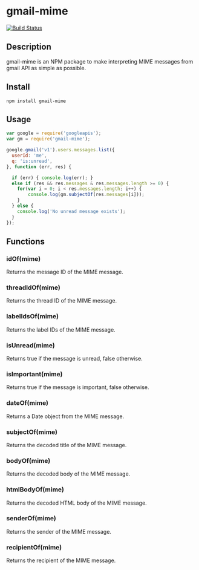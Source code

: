 # gmail-mime
[![Build Status](https://travis-ci.org/sjlee235/gmail-mime.svg?branch=master)](https://travis-ci.org/sjlee235/gmail-mime)

## Description
gmail-mime is an NPM package to make interpreting MIME messages from gmail API as simple as possible.

## Install
```
npm install gmail-mime
```

## Usage
```javascript
var google = require('googleapis');
var gm = require('gmail-mime');

google.gmail('v1').users.messages.list({
  userId: 'me',
  q: 'is:unread',
}, function (err, res) {

  if (err) { console.log(err); }
  else if (res && res.messages & res.messages.length >= 0) {
    for(var i = 0; i < res.messages.length; i++) {
    	console.log(gm.subjectOf(res.messages[i]));
    }
  } else {
    console.log('No unread message exists');
  }
});
```

## Functions
### idOf(mime)
Returns the message ID of the MIME message.

### threadIdOf(mime)
Returns the thread ID of the MIME message.

### labelIdsOf(mime)
Returns the label IDs of the MIME message.

### isUnread(mime)
Returns true if the message is unread, false otherwise.

### isImportant(mime)
Returns true if the message is important, false otherwise.

### dateOf(mime)
Returns a Date object from the MIME message.

### subjectOf(mime)
Returns the decoded title of the MIME message.

### bodyOf(mime)
Returns the decoded body of the MIME message.

### htmlBodyOf(mime)
Returns the decoded HTML body of the MIME message.

### senderOf(mime)
Returns the sender of the MIME message.

### recipientOf(mime)
Returns the recipient of the MIME message.